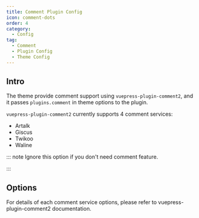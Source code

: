 ```yaml
---
title: Comment Plugin Config
icon: comment-dots
order: 4
category:
  - Config
tag:
  - Comment
  - Plugin Config
  - Theme Config
---
```


## Intro

The theme provide comment support using `vuepress-plugin-comment2`, and it passes `plugins.comment` in theme options to the plugin.

`vuepress-plugin-comment2` currently supports 4 comment services:

- Artalk
- Giscus
- Twikoo
- Waline

::: note Ignore this option if you don't need comment feature.

:::

## Options

For details of each comment service options, please refer to <ProjectLink name="comment2" path="/config/">vuepress-plugin-comment2 documentation</ProjectLink>.

